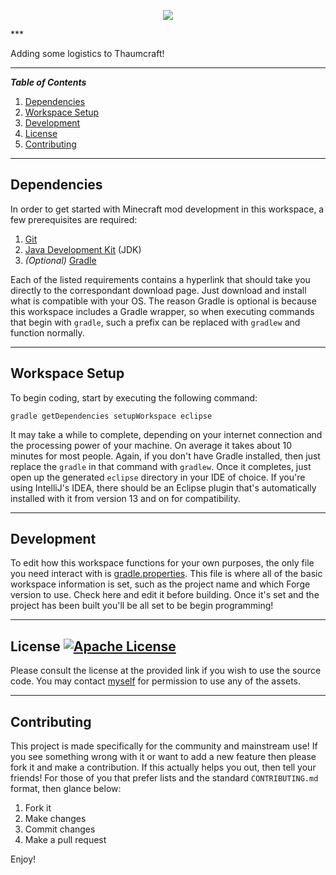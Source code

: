 <p align="center"><img src="http://i1064.photobucket.com/albums/u370/MegaT145/Magistics/logo.png"/></p>
***

Adding some logistics to Thaumcraft!

---
**_Table of Contents_**

1. [Dependencies](https://github.com/T145/magistics#dependencies)
2. [Workspace Setup](https://github.com/T145/magistics#workspace-setup)
3. [Development](https://github.com/T145/magistics#development)
4. [License](https://github.com/T145/magistics#development)
5. [Contributing](https://github.com/T145/magistics#contributing)

---

## Dependencies

In order to get started with Minecraft mod development in this workspace, a few prerequisites are required:

1. [Git](https://git-scm.com/downloads)
2. [Java Development Kit](http://www.oracle.com/technetwork/java/javase/downloads/jdk8-downloads-2133151.html) (JDK)
3. *(Optional)* [Gradle](http://gradle.org/gradle-download/)

Each of the listed requirements contains a hyperlink that should take you directly to the correspondant download page. Just download and install what is compatible with your OS. The reason Gradle is optional is because this workspace includes a Gradle wrapper, so when executing commands that begin with `gradle`, such a prefix can be replaced with `gradlew` and function normally.

---

## Workspace Setup

To begin coding, start by executing the following command:
```
gradle getDependencies setupWorkspace eclipse
```
It may take a while to complete, depending on your internet connection and the processing power of your machine. On average it takes about 10 minutes for most people. Again, if you don't have Gradle installed, then just replace the `gradle` in that command with `gradlew`. Once it completes, just open up the generated `eclipse` directory in your IDE of choice. If you're using IntelliJ's IDEA, there should be an Eclipse plugin that's automatically installed with it from version 13 and on for compatibility.

---

## Development

To edit how this workspace functions for your own purposes, the only file you need interact with is [gradle.properties](https://github.com/T145/ForgeWorkspace/blob/1.7.10/gradle.properties). This file is where all of the basic workspace information is set, such as the project name and which Forge version to use. Check here and edit it before building. Once it's set and the project has been built you'll be all set to be begin programming!

---

## License [![Apache License](http://img.shields.io/badge/license-Apache--2-blue.svg?style=flat)](http://www.apache.org/licenses/LICENSE-2.0)

Please consult the license at the provided link if you wish to use the source code. You may contact [myself](https://github.com/T145) for permission to use any of the assets.

---

## Contributing

This project is made specifically for the community and mainstream use! If you see something wrong with it or want to add a new feature then please fork it and make a contribution. If this actually helps you out, then tell your friends! For those of you that prefer lists and the standard `CONTRIBUTING.md` format, then glance below:

1. Fork it
2. Make changes
3. Commit changes
4. Make a pull request

Enjoy!
